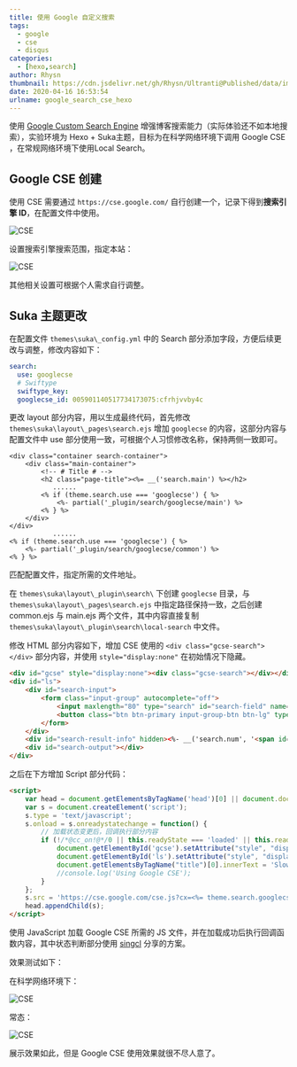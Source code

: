 ```yaml
---
title: 使用 Google 自定义搜索
tags:
  - google
  - cse
  - disqus
categories:
  - [hexo,search]
author: Rhysn
thumbnail: https://cdn.jsdelivr.net/gh/Rhysn/Ultranti@Published/data/img/20200416/google_search_cse_hexo/thumbnail.png
date: 2020-04-16 16:53:54
urlname: google_search_cse_hexo
---
```


使用 [Google Custom Search Engine][cse] 增强博客搜索能力（实际体验还不如本地搜索），实验环境为 Hexo + Suka主题，目标为在科学网络环境下调用 Google CSE ，在常规网络环境下使用Local Search。

## Google CSE 创建

使用 CSE 需要通过 `https://cse.google.com/` 自行创建一个，记录下得到**搜索引擎 ID**，在配置文件中使用。

![CSE](https://cdn.jsdelivr.net/gh/Rhysn/Ultranti@Published/data/img/20200416/google_search_cse_hexo/cseid.png)

设置搜索引擎搜索范围，指定本站：

![CSE](https://cdn.jsdelivr.net/gh/Rhysn/Ultranti@Published/data/img/20200416/google_search_cse_hexo/site.png)

其他相关设置可根据个人需求自行调整。

## Suka 主题更改

在配置文件 `themes\suka\_config.yml` 中的 Search 部分添加字段，方便后续更改与调整，修改内容如下：

```yaml
search:
  use: googlecse 
  # Swiftype
  swiftype_key:
  googlecse_id: 005901140517734173075:cfrhjvvby4c
```

更改  layout 部分内容，用以生成最终代码，首先修改 `themes\suka\layout\_pages\search.ejs` 增加 `googlecse` 的内容，这部分内容与配置文件中 use 部分使用一致，可根据个人习惯修改名称，保持两侧一致即可。

```ejs
<div class="container search-container">
    <div class="main-container">
        <!-- # Title # -->
        <h2 class="page-title"><%= __('search.main') %></h2>
           ......
        <% if (theme.search.use === 'googlecse') { %>
            <%- partial('_plugin/search/googlecse/main') %>
        <% } %>
    </div>
</div>
           ......
<% if (theme.search.use === 'googlecse') { %>
    <%- partial('_plugin/search/googlecse/common') %>
<% } %>
```

 匹配配置文件，指定所需的文件地址。

在 `themes\suka\layout\_plugin\search\` 下创建 `googlecse` 目录，与 `themes\suka\layout\_pages\search.ejs` 中指定路径保持一致，之后创建 common.ejs 与 main.ejs 两个文件，其中内容直接复制 `themes\suka\layout\_plugin\search\local-search` 中文件。

修改 HTML 部分内容如下，增加 CSE 使用的 `<div class="gcse-search"></div>` 部分内容，并使用 `style="display:none"` 在初始情况下隐藏。

```html
<div id="gcse" style="display:none"><div class="gcse-search"></div></div>
<div id="ls">
    <div id="search-input">
        <form class="input-group" autocomplete="off">
            <input maxlength="80" type="search" id="search-field" name="s" class="form-input input-lg" placeholder="<%= __('search.placeholder') %>" required>
            <button class="btn btn-primary input-group-btn btn-lg" type="submit"><%= __('search.main') %></button>
        </form>
    </div>
    <div id="search-result-info" hidden><%- __('search.num', '<span id="search-result-num"></span>')%></div>
    <div id="search-output"></div>
</div>
```

 之后在下方增加 Script 部分代码：

```html
<script>
    var head = document.getElementsByTagName('head')[0] || document.documentElement;
    var s = document.createElement('script');
    s.type = 'text/javascript';
    s.onload = s.onreadystatechange = function() {
        // 加载状态变更后，回调执行部分内容
        if (!/*@cc_on!@*/0 || this.readyState === 'loaded' || this.readyState === 'complete') {
            document.getElementById('gcse').setAttribute("style", "display:block");
            document.getElementById('ls').setAttribute("style", "display:none");
            document.getElementsByTagName("title")[0].innerText = 'Slowly Search By Google CSE ';
            //console.log('Using Google CSE');
        }
    };
    s.src = 'https://cse.google.com/cse.js?cx=<%= theme.search.googlecse_id %>';
    head.appendChild(s);
</script>
```

使用 JavaScript 加载 Google CSE 所需的 JS 文件，并在加载成功后执行回调函数内容，其中状态判断部分使用 [singcl][singcl] 分享的方案。

效果测试如下：

在科学网络环境下：

![CSE](https://cdn.jsdelivr.net/gh/Rhysn/Ultranti@Published/data/img/20200416/google_search_cse_hexo/gcse.png)

常态：

![CSE](https://cdn.jsdelivr.net/gh/Rhysn/Ultranti@Published/data/img/20200416/google_search_cse_hexo/ls.png)

展示效果如此，但是 Google CSE 使用效果就很不尽人意了。

[cse]: https://cse.google.com/
[singcl]: https://juejin.im/post/5a96156a6fb9a0635a659244